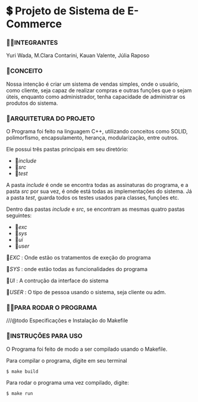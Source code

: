 # 💲 Projeto de Sistema de E-Commerce

### 👨‍🎓INTEGRANTES

Yuri Wada, M.Clara Contarini, Kauan Valente, Júlia Raposo

### 💭CONCEITO

Nossa intenção é criar um sistema de vendas simples, onde o usuário, como cliente, seja capaz de realizar compras e outras funções que o sejam úteis, enquanto como administrador, tenha capacidade de administrar os produtos do sistema.


### 🚧ARQUITETURA DO PROJETO

O Programa foi feito na linguagem C++, utilizando conceitos como SOLID, polimorfismo, encapsulamento, herança, modularização, entre outros.

Ele possui três pastas principais em seu diretório:

-  📂*include*
-  📁*src*
-  📂*test*

A pasta *include* é onde se encontra todas as assinaturas do programa, e a pasta *src* por sua vez, é onde está todas as implementações do sistema. Já a pasta *test*, guarda todos os testes usados para classes, funções etc.

Dentro das pastas *include* e *src*, se encontram as mesmas quatro pastas seguintes:

- 📁*exc*
- 📁*sys*
- 📁*ui*
- 📁*user*

📁*EXC* : Onde estão os tratamentos de exeção do programa

📁*SYS* : onde estão todas as funcionalidades do programa

📁*UI* : A contrução da interface do sistema

📁*USER* : O tipo de pessoa usando o sistema, seja cliente ou adm.

### 👨‍💻PARA RODAR O PROGRAMA

///@todo Especificações e Instalação do Makefile 

### 📖INSTRUÇÕES PARA USO 

O Programa foi feito de modo a ser compilado usando o Makefile.

Para compilar o programa, digite em seu terminal
```
$ make build
``` 
Para rodar o programa uma vez compilado, digite:
```
$ make run
```